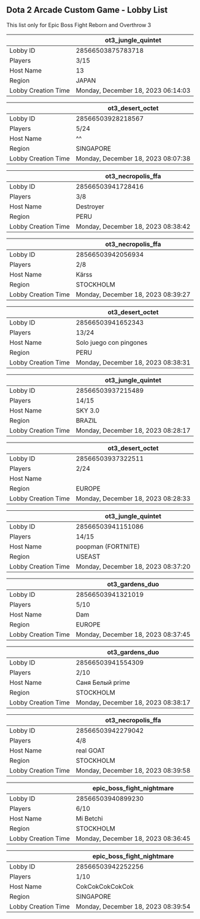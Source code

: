 ## Dota 2 Arcade Custom Game - Lobby List

This list only for Epic Boss Fight Reborn and Overthrow 3

|  | ot3_jungle_quintet |
| ------ | ------ |
| Lobby ID | 28566503875783718 |
| Players | 3/15 |
| Host Name | 13 |
| Region | JAPAN |
| Lobby Creation Time | Monday, December 18, 2023 06:14:03 |


|  | ot3_desert_octet |
| ------ | ------ |
| Lobby ID | 28566503928218567 |
| Players | 5/24 |
| Host Name | ^^ |
| Region | SINGAPORE |
| Lobby Creation Time | Monday, December 18, 2023 08:07:38 |


|  | ot3_necropolis_ffa |
| ------ | ------ |
| Lobby ID | 28566503941728416 |
| Players | 3/8 |
| Host Name | Destroyer |
| Region | PERU |
| Lobby Creation Time | Monday, December 18, 2023 08:38:42 |


|  | ot3_necropolis_ffa |
| ------ | ------ |
| Lobby ID | 28566503942056934 |
| Players | 2/8 |
| Host Name | Kärss |
| Region | STOCKHOLM |
| Lobby Creation Time | Monday, December 18, 2023 08:39:27 |


|  | ot3_desert_octet |
| ------ | ------ |
| Lobby ID | 28566503941652343 |
| Players | 13/24 |
| Host Name | Solo juego con pingones |
| Region | PERU |
| Lobby Creation Time | Monday, December 18, 2023 08:38:31 |


|  | ot3_jungle_quintet |
| ------ | ------ |
| Lobby ID | 28566503937215489 |
| Players | 14/15 |
| Host Name | SKY 3.0 |
| Region | BRAZIL |
| Lobby Creation Time | Monday, December 18, 2023 08:28:17 |


|  | ot3_desert_octet |
| ------ | ------ |
| Lobby ID | 28566503937322511 |
| Players | 2/24 |
| Host Name | <Cyborgix> |
| Region | EUROPE |
| Lobby Creation Time | Monday, December 18, 2023 08:28:33 |


|  | ot3_jungle_quintet |
| ------ | ------ |
| Lobby ID | 28566503941151086 |
| Players | 14/15 |
| Host Name | poopman (FORTNITE) |
| Region | USEAST |
| Lobby Creation Time | Monday, December 18, 2023 08:37:20 |


|  | ot3_gardens_duo |
| ------ | ------ |
| Lobby ID | 28566503941321019 |
| Players | 5/10 |
| Host Name | Dam |
| Region | EUROPE |
| Lobby Creation Time | Monday, December 18, 2023 08:37:45 |


|  | ot3_gardens_duo |
| ------ | ------ |
| Lobby ID | 28566503941554309 |
| Players | 2/10 |
| Host Name | Саня Белый prime |
| Region | STOCKHOLM |
| Lobby Creation Time | Monday, December 18, 2023 08:38:17 |


|  | ot3_necropolis_ffa |
| ------ | ------ |
| Lobby ID | 28566503942279042 |
| Players | 4/8 |
| Host Name | real GOAT |
| Region | STOCKHOLM |
| Lobby Creation Time | Monday, December 18, 2023 08:39:58 |


|  | epic_boss_fight_nightmare |
| ------ | ------ |
| Lobby ID | 28566503940899230 |
| Players | 6/10 |
| Host Name | Mi Betchi |
| Region | STOCKHOLM |
| Lobby Creation Time | Monday, December 18, 2023 08:36:45 |


|  | epic_boss_fight_nightmare |
| ------ | ------ |
| Lobby ID | 28566503942252256 |
| Players | 1/10 |
| Host Name | CokCokCokCokCok |
| Region | SINGAPORE |
| Lobby Creation Time | Monday, December 18, 2023 08:39:54 |


